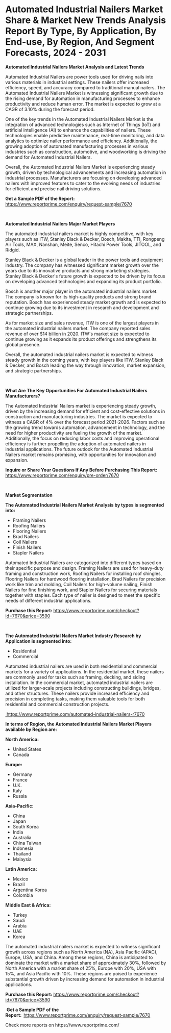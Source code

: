 <p><h1>Automated Industrial Nailers Market Share & Market New Trends Analysis Report By Type, By Application, By End-use, By Region, And Segment Forecasts, 2024 - 2031</h1></p><p><strong>Automated Industrial Nailers Market Analysis and Latest Trends</strong></p>
<p><p>Automated Industrial Nailers are power tools used for driving nails into various materials in industrial settings. These nailers offer increased efficiency, speed, and accuracy compared to traditional manual nailers. The Automated Industrial Nailers Market is witnessing significant growth due to the rising demand for automation in manufacturing processes to enhance productivity and reduce human error. The market is expected to grow at a CAGR of 3.10% during the forecast period.</p><p>One of the key trends in the Automated Industrial Nailers Market is the integration of advanced technologies such as Internet of Things (IoT) and artificial intelligence (AI) to enhance the capabilities of nailers. These technologies enable predictive maintenance, real-time monitoring, and data analytics to optimize nailer performance and efficiency. Additionally, the growing adoption of automated manufacturing processes in various industries such as construction, automotive, and woodworking is driving the demand for Automated Industrial Nailers.</p><p>Overall, the Automated Industrial Nailers Market is experiencing steady growth, driven by technological advancements and increasing automation in industrial processes. Manufacturers are focusing on developing advanced nailers with improved features to cater to the evolving needs of industries for efficient and precise nail driving solutions.</p></p>
<p><strong>Get a Sample PDF of the Report:&nbsp;</strong> <a href="https://www.reportprime.com/enquiry/request-sample/7670">https://www.reportprime.com/enquiry/request-sample/7670</a></p>
<p>&nbsp;</p>
<p><strong>Automated Industrial Nailers Major Market Players</strong></p>
<p><p>The automated industrial nailers market is highly competitive, with key players such as ITW, Stanley Black & Decker, Bosch, Makita, TTI, Rongpeng Air Tools, MAX, Nanshan, Meite, Senco, Hitachi Power Tools, JITOOL, and Ridgid.</p><p>Stanley Black & Decker is a global leader in the power tools and equipment industry. The company has witnessed significant market growth over the years due to its innovative products and strong marketing strategies. Stanley Black & Decker's future growth is expected to be driven by its focus on developing advanced technologies and expanding its product portfolio.</p><p>Bosch is another major player in the automated industrial nailers market. The company is known for its high-quality products and strong brand reputation. Bosch has experienced steady market growth and is expected to continue growing due to its investment in research and development and strategic partnerships.</p><p>As for market size and sales revenue, ITW is one of the largest players in the automated industrial nailers market. The company reported sales revenue of over $14 billion in 2020. ITW's market size is expected to continue growing as it expands its product offerings and strengthens its global presence.</p><p>Overall, the automated industrial nailers market is expected to witness steady growth in the coming years, with key players like ITW, Stanley Black & Decker, and Bosch leading the way through innovation, market expansion, and strategic partnerships.</p></p>
<p>&nbsp;</p>
<p><strong>What Are The Key Opportunities For Automated Industrial Nailers Manufacturers?</strong></p>
<p><p>The Automated Industrial Nailers market is experiencing steady growth, driven by the increasing demand for efficient and cost-effective solutions in construction and manufacturing industries. The market is expected to witness a CAGR of 4% over the forecast period 2021-2026. Factors such as the growing trend towards automation, advancement in technology, and the need for higher productivity are fueling the growth of the market. Additionally, the focus on reducing labor costs and improving operational efficiency is further propelling the adoption of automated nailers in industrial applications. The future outlook for the Automated Industrial Nailers market remains promising, with opportunities for innovation and expansion.</p></p>
<p><strong>Inquire or Share Your Questions If Any Before Purchasing This Report:</strong> <a href="https://www.reportprime.com/enquiry/pre-order/7670">https://www.reportprime.com/enquiry/pre-order/7670</a></p>
<p>&nbsp;</p>
<p><strong>Market Segmentation</strong></p>
<p><strong>The Automated Industrial Nailers Market Analysis by types is segmented into:</strong></p>
<p><ul><li>Framing Nailers</li><li>Roofing Nailers</li><li>Flooring Nailers</li><li>Brad Nailers</li><li>Coil Nailers</li><li>Finish Nailers</li><li>Stapler Nailers</li></ul></p>
<p><p>Automated Industrial Nailers are categorized into different types based on their specific purpose and design. Framing Nailers are used for heavy-duty framing and construction work, Roofing Nailers for installing roof shingles, Flooring Nailers for hardwood flooring installation, Brad Nailers for precision work like trim and molding, Coil Nailers for high-volume nailing, Finish Nailers for fine finishing work, and Stapler Nailers for securing materials together with staples. Each type of nailer is designed to meet the specific needs of different industrial applications.</p></p>
<p><strong>Purchase this Report:&nbsp;</strong><a href="https://www.reportprime.com/checkout?id=7670&price=3590">https://www.reportprime.com/checkout?id=7670&price=3590</a></p>
<p>&nbsp;</p>
<p><strong>The Automated Industrial Nailers Market Industry Research by Application is segmented into:</strong></p>
<p><ul><li>Residential</li><li>Commercial</li></ul></p>
<p><p>Automated industrial nailers are used in both residential and commercial markets for a variety of applications. In the residential market, these nailers are commonly used for tasks such as framing, decking, and siding installation. In the commercial market, automated industrial nailers are utilized for larger-scale projects including constructing buildings, bridges, and other structures. These nailers provide increased efficiency and precision in completing tasks, making them valuable tools for both residential and commercial construction projects.</p></p>
<p><a href="https://www.reportprime.com/automated-industrial-nailers-r7670">&nbsp;https://www.reportprime.com/automated-industrial-nailers-r7670</a></p>
<p><strong>In terms of Region, the Automated Industrial Nailers Market Players available by Region are:</strong></p>
<p>
    <p> <strong> North America: </strong>
        <ul>
            <li>United States</li>
            <li>Canada</li>
        </ul>
        </p> 
    <p> <strong> Europe: </strong>
        <ul>
            <li>Germany</li>
            <li>France</li>
            <li>U.K.</li>
            <li>Italy</li>
            <li>Russia</li>
        </ul>
        </p> 
    <p> <strong> Asia-Pacific: </strong>
        <ul>
            <li>China</li>
            <li>Japan</li>
            <li>South Korea</li>
            <li>India</li>
            <li>Australia</li>
            <li>China Taiwan</li>
            <li>Indonesia</li>
            <li>Thailand</li>
            <li>Malaysia</li>
        </ul>
        </p> 
    <p> <strong> Latin America: </strong>
        <ul>
            <li>Mexico</li>
            <li>Brazil</li>
            <li>Argentina Korea</li>
            <li>Colombia</li>
        </ul>
        </p> 
    <p> <strong> Middle East & Africa: </strong>
        <ul>
            <li>Turkey</li>
            <li>Saudi</li>
            <li>Arabia</li>
            <li>UAE</li>
            <li>Korea</li>
        </ul>
    </p>
    </p>
<p><p>The automated industrial nailers market is expected to witness significant growth across regions such as North America (NA), Asia Pacific (APAC), Europe, USA, and China. Among these regions, China is anticipated to dominate the market with a market share of approximately 30%, followed by North America with a market share of 25%, Europe with 20%, USA with 15%, and Asia Pacific with 10%. These regions are poised to experience substantial growth driven by increasing demand for automation in industrial applications.</p></p>
<p><strong>Purchase this Report: </strong><a href="https://www.reportprime.com/checkout?id=7670&price=3590">https://www.reportprime.com/checkout?id=7670&price=3590</a></p>
<p>&nbsp;<strong>Get a Sample PDF of the Report:&nbsp;&nbsp;</strong><a href="https://www.reportprime.com/enquiry/request-sample/7670">https://www.reportprime.com/enquiry/request-sample/7670</a></p>
<p><strong></strong></p>
<p>Check more reports on https://www.reportprime.com/</p>